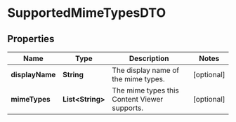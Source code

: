 # SupportedMimeTypesDTO

## Properties
Name | Type | Description | Notes
------------ | ------------- | ------------- | -------------
**displayName** | **String** | The display name of the mime types. |  [optional]
**mimeTypes** | **List&lt;String&gt;** | The mime types this Content Viewer supports. |  [optional]
